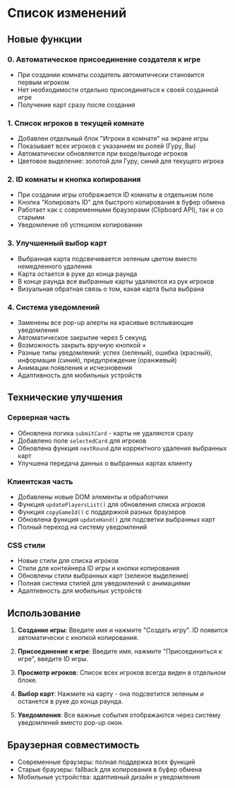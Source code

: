 # Список изменений

## Новые функции

### 0. Автоматическое присоединение создателя к игре
- При создании комнаты создатель автоматически становится первым игроком
- Нет необходимости отдельно присоединяться к своей созданной игре
- Получение карт сразу после создания

### 1. Список игроков в текущей комнате
- Добавлен отдельный блок "Игроки в комнате" на экране игры
- Показывает всех игроков с указанием их ролей (Гуру, Вы)
- Автоматически обновляется при входе/выходе игроков
- Цветовое выделение: золотой для Гуру, синий для текущего игрока

### 2. ID комнаты и кнопка копирования
- При создании игры отображается ID комнаты в отдельном поле
- Кнопка "Копировать ID" для быстрого копирования в буфер обмена
- Работает как с современными браузерами (Clipboard API), так и со старыми
- Уведомление об успешном копировании

### 3. Улучшенный выбор карт
- Выбранная карта подсвечивается зеленым цветом вместо немедленного удаления
- Карта остается в руке до конца раунда
- В конце раунда все выбранные карты удаляются из рук игроков
- Визуальная обратная связь о том, какая карта была выбрана

### 4. Система уведомлений
- Заменены все pop-up алерты на красивые всплывающие уведомления
- Автоматическое закрытие через 5 секунд
- Возможность закрыть вручную кнопкой ×
- Разные типы уведомлений: успех (зеленый), ошибка (красный), информация (синий), предупреждение (оранжевый)
- Анимации появления и исчезновения
- Адаптивность для мобильных устройств

## Технические улучшения

### Серверная часть
- Обновлена логика `submitCard` - карты не удаляются сразу
- Добавлено поле `selectedCard` для игроков
- Обновлена функция `nextRound` для корректного удаления выбранных карт
- Улучшена передача данных о выбранных картах клиенту

### Клиентская часть
- Добавлены новые DOM элементы и обработчики
- Функция `updatePlayersList()` для обновления списка игроков
- Функция `copyGameId()` с поддержкой разных браузеров
- Обновлена функция `updateHand()` для подсветки выбранных карт
- Полный переход на систему уведомлений

### CSS стили
- Новые стили для списка игроков
- Стили для контейнера ID игры и кнопки копирования
- Обновлены стили выбранных карт (зеленое выделение)
- Полная система стилей для уведомлений с анимациями
- Адаптивность для мобильных устройств

## Использование

1. **Создание игры**: Введите имя и нажмите "Создать игру". ID появится автоматически с кнопкой копирования.

2. **Присоединение к игре**: Введите имя, нажмите "Присоединиться к игре", введите ID игры.

3. **Просмотр игроков**: Список всех игроков всегда виден в отдельном блоке.

4. **Выбор карт**: Нажмите на карту - она подсветится зеленым и останется в руке до конца раунда.

5. **Уведомления**: Все важные события отображаются через систему уведомлений вместо pop-up окон.

## Браузерная совместимость

- Современные браузеры: полная поддержка всех функций
- Старые браузеры: fallback для копирования в буфер обмена
- Мобильные устройства: адаптивный дизайн и уведомления
